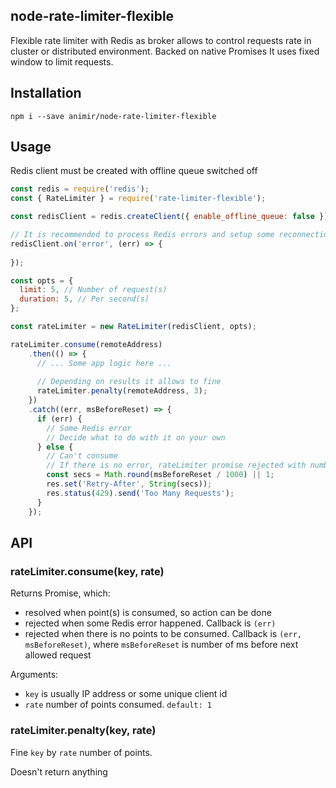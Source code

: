 ## node-rate-limiter-flexible

Flexible rate limiter with Redis as broker allows to control requests rate in cluster or distributed environment.
Backed on native Promises
It uses fixed window to limit requests.

## Installation

`npm i --save animir/node-rate-limiter-flexible`

## Usage

Redis client must be created with offline queue switched off

```javascript
const redis = require('redis');
const { RateLimiter } = require('rate-limiter-flexible');

const redisClient = redis.createClient({ enable_offline_queue: false });

// It is recommended to process Redis errors and setup some reconnection strategy
redisClient.on('error', (err) => {
  
});

const opts = {
  limit: 5, // Number of request(s)
  duration: 5, // Per second(s)
};

const rateLimiter = new RateLimiter(redisClient, opts);

rateLimiter.consume(remoteAddress)
    .then(() => {
      // ... Some app logic here ...
      
      // Depending on results it allows to fine
      rateLimiter.penalty(remoteAddress, 3);
    })
    .catch((err, msBeforeReset) => {
      if (err) {
        // Some Redis error
        // Decide what to do with it on your own
      } else {
        // Can't consume
        // If there is no error, rateLimiter promise rejected with number of ms before next request allowed
        const secs = Math.round(msBeforeReset / 1000) || 1;
        res.set('Retry-After', String(secs));
        res.status(429).send('Too Many Requests');
      }
    });
```

## API

### rateLimiter.consume(key, rate)

Returns Promise, which: 
* resolved when point(s) is consumed, so action can be done
* rejected when some Redis error happened. Callback is `(err)`
* rejected when there is no points to be consumed. 
Callback is `(err, msBeforeReset)`, where `msBeforeReset` is number of ms before next allowed request

Arguments:
* `key` is usually IP address or some unique client id
* `rate` number of points consumed. `default: 1`

### rateLimiter.penalty(key, rate)

Fine `key` by `rate` number of points.

Doesn't return anything